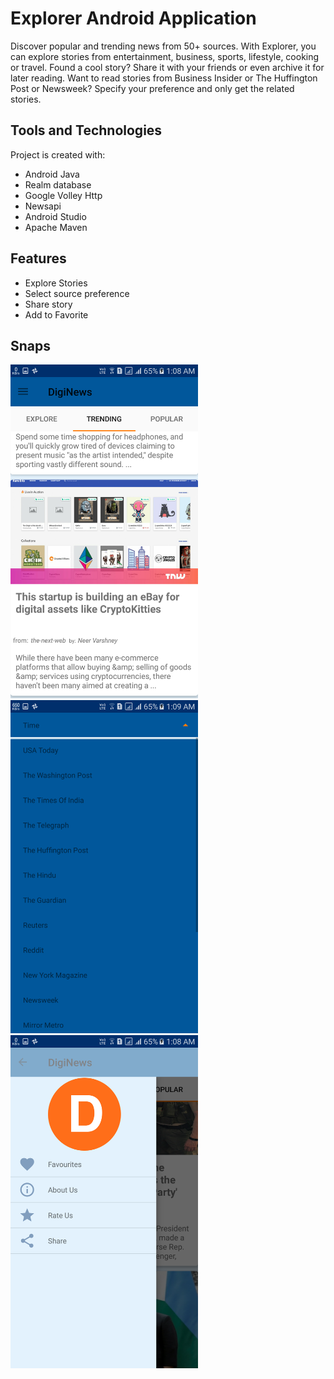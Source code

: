 # Explorer Android Application

Discover popular and trending news from 50+ sources. With Explorer, you can explore stories from entertainment, business, sports, lifestyle, cooking or travel.
Found a cool story? Share it with your friends or even archive it for later reading. 
Want to read stories from Business Insider or The Huffington Post or Newsweek? Specify your preference and only get the related stories.

## Tools and Technologies

Project is created with:
* Android Java
* Realm database
* Google Volley Http
* Newsapi 
* Android Studio
* Apache Maven

## Features

* Explore Stories
* Select source preference
* Share story
* Add to Favorite 


## Snaps
        
<img src="/ss/Screenshot_20180318-010838.png" width="300" title="Home Screen">  <img src="/ss/Screenshot_20180318-010908.png" width="300" title="Preference Screen">  <img src="/ss/Screenshot_20180318-010848.png" width="300" title="Side Drawer">





